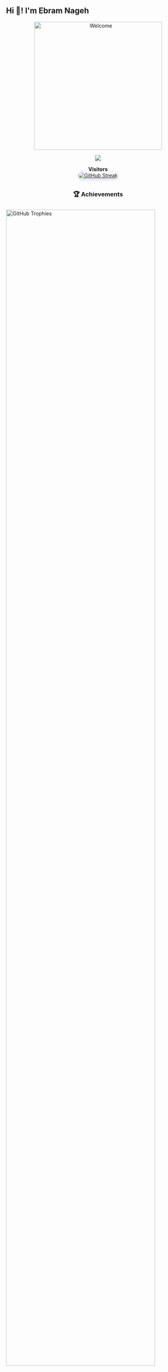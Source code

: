 <h2 align="left">Hi 👋! I'm Ebram Nageh</h2>

<p align="center">
  <img src="https://media3.giphy.com/media/v1.Y2lkPTc5MGI3NjExaTc5NGgzMHMwcmxpbnEyNzhkcGNvNmswOGE2YTh6dTJzN3NydTZsNSZlcD12MV9pbnRlcm5hbF9naWZfYnlfaWQmY3Q9Zw/WtTnAfZn6aVJfBzlN3/giphy.gif" width="350" alt="Welcome" />
<div align="center">
  <img src="https://profile-counter.glitch.me/Pedro4O4/count.svg?" />
</div>
<p align="center">
  <strong>Visitors</strong><br/>
  <a href="https://github.com/Pedro4O4">
    <img src="https://streak-stats.demolab.com/?user=Pedro4O4" alt="GitHub Streak" style="border-radius: 16px; box-shadow: 0 2px 10px #7367f055;"/>
  </a>
  <br/>
</p>

  <h3 align="center" style="margin-top: 32px;">🏆 Achievements</h3>
  <img src="https://github-profile-trophy.vercel.app/?username=Pedro4O4&theme=dracula&column=6&margin-w=8&margin-h=8" width="90%" alt="GitHub Trophies" style="margin-top: 10px;" />
</div>
<!-- Stats Section (still centered for good visuals) -->
<table>
  <tr>
    <td valign="top">
      <img src="https://github-readme-stats.vercel.app/api/top-langs?username=Pedro4O4&locale=en&hide_title=false&layout=compact&card_width=260&langs_count=5&theme=dracula&hide_border=true" height="160" alt="Top Languages" style="margin: 8px;" />
    </td>
    <td valign="top">
      <img src="https://github-readme-stats.vercel.app/api?username=Pedro4O4&hide_title=false&hide_rank=false&show_icons=true&include_all_commits=true&count_private=true&disable_animations=false&theme=dracula&locale=en&hide_border=true" height="160" alt="Stats" style="margin: 8px;" />
    </td>
  </tr>
</table>
<!-- Tech Stack & Tools side by side -->
<!-- Badges Section: Top Languages (left) and Stats (right) -->

<!-- Tech Stack (left) and Tools (right) -->
<div style="display: flex; justify-content: space-between; align-items: flex-start; flex-wrap: wrap; margin-top: 12px;">
  <div>
    <h3>🛠️ Tech Stack & Databases🗄️</h3>
    <p>
      <img src="https://cdn.jsdelivr.net/gh/devicons/devicon/icons/javascript/javascript-original.svg" height="45" alt="JavaScript"/>
      <img src="https://cdn.jsdelivr.net/gh/devicons/devicon/icons/typescript/typescript-original.svg" height="45" alt="TypeScript"/>
      <img src="https://cdn.jsdelivr.net/gh/devicons/devicon/icons/react/react-original.svg" height="45" alt="React"/>
      <img src="https://cdn.jsdelivr.net/gh/devicons/devicon/icons/html5/html5-original.svg" height="45" alt="HTML5"/>
      <img src="https://cdn.jsdelivr.net/gh/devicons/devicon/icons/css3/css3-original.svg" height="45" alt="CSS3"/>
      <img src="https://cdn.jsdelivr.net/gh/devicons/devicon/icons/python/python-original.svg" height="45" alt="Python"/>
      <img src="https://cdn.jsdelivr.net/gh/devicons/devicon/icons/csharp/csharp-original.svg" height="45" alt="C#"/>
       <img src="https://cdn.jsdelivr.net/gh/devicons/devicon/icons/mysql/mysql-original.svg" height="45" alt="MySQL"/>
      <img src="https://cdn.jsdelivr.net/gh/devicons/devicon/icons/mongodb/mongodb-original.svg" height="45" alt="MongoDB"/>
    </p>
  </div>
</div>

<!-- Environments & IDEs (left) and Databases (right) -->
<div style="display: flex; justify-content: space-between; align-items: flex-start; flex-wrap: wrap; margin-top: 24px;">
  <div>
    <h3>💻 Environments & IDEs & Tools🔧</h3>
    <p>
      <img src="https://cdn.jsdelivr.net/gh/devicons/devicon/icons/pycharm/pycharm-original.svg" height="45" alt="PyCharm"/>
      <img src="https://cdn.jsdelivr.net/gh/devicons/devicon/icons/intellij/intellij-original.svg" height="45" alt="IntelliJ IDEA"/>
      <img src="https://cdn.jsdelivr.net/gh/devicons/devicon/icons/clion/clion-original.svg" height="45" alt="CLion"/>
      <img src="https://cdn.jsdelivr.net/gh/devicons/devicon/icons/vscode/vscode-original.svg" height="45" alt="VS Code"/>
      <img src="https://cdn.jsdelivr.net/gh/devicons/devicon/icons/webstorm/webstorm-original.svg" height="45" alt="WebStorm"/>
      <img src="https://cdn.jsdelivr.net/gh/devicons/devicon/icons/git/git-original.svg" height="45" alt="Git"/>
      <img src="https://cdn.jsdelivr.net/gh/devicons/devicon/icons/github/github-original.svg" height="45" alt="GitHub"/>
    </p>
  </div>
</div>

---
<p align="center" style="font-size:1.15em;">
  <b>Welcome!</b> <br>
  Connect with me:
</p>
<div align="center" style="position:relative;width:320px;margin:auto;">
  <div style="position:relative; display:inline-block;">
    <img src="https://camo.githubusercontent.com/a748574912081d4e728386aa07c4fc1ee5dc84467ff165a5617c769b1a468238/68747470733a2f2f6d65646961332e67697068792e636f6d2f6d656469612f76312e59326c6b505463354d4749334e6a457861546b33643274344d325177647a63796444557962544269636d646d633341334f48646a616d523564326c6c4e4731735a6d6c7864535a6c634431324d563970626e526c636d35686246396e61575a66596e6c666157516d593351395a772f7167515567674143335066763638377150432f67697068792e77656270" width="320" alt="welcome" style="border-radius:18px;box-shadow:0 8px 32px 0 rgba(31,38,135,0.37);filter:blur(0.5px);position:relative;z-index:2;"/>
    <div style="
      position:absolute;
      top:50%; left:50%;
      transform:translate(-50%, -35%);
      width:90%; display:flex; gap:10px; justify-content:center; z-index:3;
      ">
      <a href="https://www.instagram.com/pedro_nageh/" target="_blank" style="z-index:3;">
        <img src="https://img.shields.io/badge/Instagram-E4405F?style=for-the-badge&logo=instagram&logoColor=white" alt="Instagram" style="border-radius:8px;box-shadow:0 2px 8px #E4405F88;"/>
      </a>
      <a href="https://www.linkedin.com/in/ebram-nageh-0b6b6a30b/" target="_blank" style="z-index:3;">
        <img src="https://img.shields.io/badge/LinkedIn-0077B5?style=for-the-badge&logo=linkedin&logoColor=white" alt="LinkedIn" style="border-radius:8px;box-shadow:0 2px 8px #0077B588;"/>
      </a>
      <a href="mailto:bebonageh68@gmail.com" style="z-index:3;">
        <img src="https://img.shields.io/badge/Gmail-D14836?style=for-the-badge&logo=gmail&logoColor=white" alt="Gmail" style="border-radius:8px;box-shadow:0 2px 8px #D1483688;"/>
      </a>
      <a href="https://www.facebook.com/pedro.nageh.1/" target="_blank" style="z-index:3;">
        <img src="https://img.shields.io/badge/Facebook-1877F2?style=for-the-badge&logo=facebook&logoColor=white" alt="Facebook" style="border-radius:8px;box-shadow:0 2px 8px #1877F288;"/>
      </a>
    </div>
  </div>
</div>
<br/>
